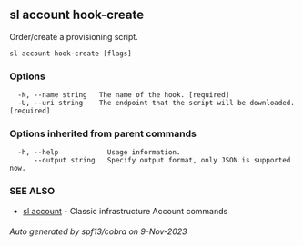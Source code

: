 ## sl account hook-create

Order/create a provisioning script.

```
sl account hook-create [flags]
```

### Options

```
  -N, --name string   The name of the hook. [required]
  -U, --uri string    The endpoint that the script will be downloaded. [required]
```

### Options inherited from parent commands

```
  -h, --help            Usage information.
      --output string   Specify output format, only JSON is supported now.
```

### SEE ALSO

* [sl account](sl_account.md)	 - Classic infrastructure Account commands

###### Auto generated by spf13/cobra on 9-Nov-2023
